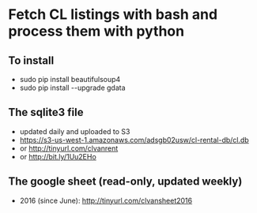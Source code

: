 # Fetch CL listings with bash and process them with python

## To install
* sudo pip install beautifulsoup4
* sudo pip install --upgrade gdata

## The sqlite3 file
* updated daily and uploaded to S3
* https://s3-us-west-1.amazonaws.com/adsgb02usw/cl-rental-db/cl.db
* or http://tinyurl.com/clvanrent
* or http://bit.ly/1Uu2EHo

## The google sheet (read-only, updated weekly)
* 2016 (since June): http://tinyurl.com/clvansheet2016
